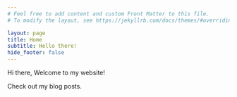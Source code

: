 ```yaml
---
# Feel free to add content and custom Front Matter to this file.
# To modify the layout, see https://jekyllrb.com/docs/themes/#overriding-theme-defaults

layout: page
title: Home
subtitle: Hello there!
hide_footer: false
---
```

Hi there, Welcome to my website!

Check out my blog posts.
